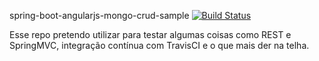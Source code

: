 spring-boot-angularjs-mongo-crud-sample
[![Build Status](https://api.travis-ci.org/lennonjesus/spring-boot-angularjs-mongo-crud-sample.svg)](https://travis-ci.org/lennonjesus/spring-boot-angularjs-mongo-crud-sample)

Esse repo pretendo utilizar para testar algumas coisas como REST e SpringMVC, integração contínua com TravisCI e o que mais der na telha.
